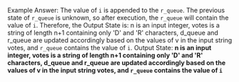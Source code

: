 Example Answer:
The value of `i` is appended to the `r_queue`. The previous state of `r_queue` is unknown, so after execution, the `r_queue` will contain the value of `i`. Therefore, the Output State is: n is an input integer, votes is a string of length n+1 containing only 'D' and 'R' characters, d_queue and r_queue are updated accordingly based on the values of v in the input string votes, and `r_queue` contains the value of `i`.
Output State: **n is an input integer, votes is a string of length n+1 containing only 'D' and 'R' characters, d_queue and r_queue are updated accordingly based on the values of v in the input string votes, and `r_queue` contains the value of `i`**